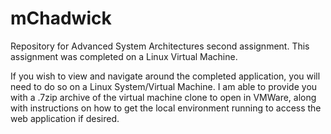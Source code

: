 # mChadwick
Repository for Advanced System Architectures second assignment.
 This assignment was completed on a Linux Virtual Machine. 

If you wish to view and navigate around the completed application, you will need to do so on a Linux System/Virtual Machine. I am able to provide you with a .7zip archive of the virtual machine clone to open in VMWare, along with instructions on how to get the local environment running to access the web application if desired.
